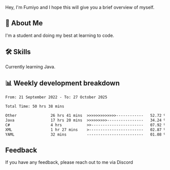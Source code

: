 
Hey, I'm Fumiyo and I hope this will give you a brief overview of myself.


## 🚀 About Me
I'm a student and doing my best at learning to code.


## 🛠 Skills

Currently learning Java.


## 📊 Weekly development breakdown
<!--START_SECTION:waka-->

```txt
From: 21 September 2022 - To: 27 October 2025

Total Time: 50 hrs 38 mins

Other               26 hrs 41 mins  >>>>>>>>>>>>>------------   52.72 %
Java                17 hrs 20 mins  >>>>>>>>>----------------   34.24 %
C#                  4 hrs           >>-----------------------   07.92 %
XML                 1 hr 27 mins    >------------------------   02.87 %
YAML                32 mins         -------------------------   01.08 %
```

<!--END_SECTION:waka-->


## Feedback

If you have any feedback, please reach out to me via Discord
